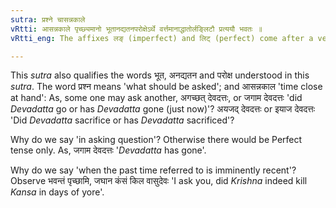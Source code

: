 ```yaml
---
sutra: प्रश्ने चासन्नकाले
vRtti: आसन्नकाले पृच्छ्यमानो भूतानद्यतनपरोक्षेऽर्थे वर्त्तमानाद्धातोर्लङ्लिटौ प्रत्ययौ भवतः ॥
vRtti_eng: The affixes लङ् (imperfect) and लिट् (perfect) come after a verb (in expressing a past time not belonging to the current day and unperceived by the speaker) when the past time referred to is recent, and the sentence is interrogative.

---
```

This _sutra_ also qualifies the words भूत, अनद्यतन and परोक्ष understood in this _sutra_. The word प्रश्न means 'what should be asked'; and आसन्नकाल 'time close at hand': As, some one may ask another, अगच्छत् देवदत्तः, or जगाम देवदत्तः 'did _Devadatta_ go or has _Devadatta_ gone (just now)'? अयजद् देवदत्तः or इयाज देवदत्तः 'Did _Devadatta_ sacrifice or has _Devadatta_ sacrificed'?

Why do we say 'in asking question'? Otherwise there would be Perfect tense only. As, जगाम देवदत्तः '_Devadatta_ has gone'.

Why do we say 'when the past time referred to is imminently recent'? Observe भवन्तं पृच्छामि, जघान कंसं किल वासुदेवः 'I ask you, did _Krishna_ indeed kill _Kansa_ in days of yore'.